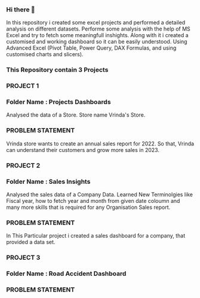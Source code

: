 ### Hi there 👋
In this repository i created some excel projects and performed a detailed analysis on different datasets. Performe some analysis with the help of MS Excel and try to fetch some meaningfull inshights. 
Along with it i created a customised and working dashboard so it can be easily understood. 
Using Advanced Excel (Pivot Table, Power Query, DAX Formulas, and using customised charts and slicers).

### This Repository contain 3 Projects

### PROJECT 1

### Folder Name : Projects Dashboards
Analysed the data of a Store. Store name Vrinda's Store.

### PROBLEM STATEMENT 
Vrinda store wants to create an annual sales report for 2022. So that, Vrinda can understand their customers and grow more sales in 2023. 


### PROJECT 2

### Folder Name : Sales Insights
Analysed the sales data of a Company Data. Learned New Terminolgies like Fiscal year, how to fetch year and month from given date coloumn and many more skills that is required for any Organisation Sales report.

### PROBLEM STATEMENT 
In This Particular project i created a sales dashboard for a company, that provided a data set.

### PROJECT 3

### Folder Name : Road Accident Dashboard


### PROBLEM STATEMENT 

